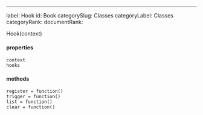 ---
label: Hook
id: Book
categorySlug: Classes
categoryLabel: Classes
categoryRank: 
documentRank:

Hook(context)  
#### properties  
    context  
    hooks  
#### methods  
    register = function()  
    trigger = function()  
    list = function()  
    clear = function()  